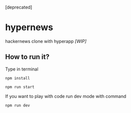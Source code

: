 [deprecated]

# hypernews
hackernews clone with hyperapp *[WIP]*

## How to run it?
Type in terminal

```
npm install

npm run start
```

If you want to play with code run dev mode with command

```
npm run dev
```
